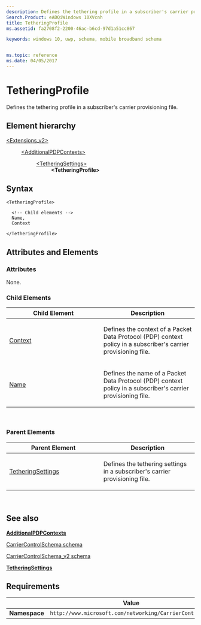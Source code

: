 ```yaml
---
description: Defines the tethering profile in a subscriber's carrier provisioning file.
Search.Product: eADQiWindows 10XVcnh
title: TetheringProfile
ms.assetid: fa2708f2-2200-46ac-b6cd-97d1a51cc867

keywords: windows 10, uwp, schema, mobile broadband schema


ms.topic: reference
ms.date: 04/05/2017
---
```


# TetheringProfile


Defines the tethering profile in a subscriber's carrier provisioning file.

## Element hierarchy

<dl>
<dt><a href="element-extensions-v2.md">&lt;Extensions_v2&gt;</a></dt>
<dd>
<dl>
<dt><a href="element-additionalpdpcontexts.md">&lt;AdditionalPDPContexts&gt;</a></dt>
<dd>
<dl>
<dt><a href="element-tetheringsettings.md">&lt;TetheringSettings&gt;</a></dt>
<dd><b>&lt;TetheringProfile&gt;</b></dd>
</dl>
</dd>
</dl>
</dd>
</dl>

## Syntax

``` syntax
<TetheringProfile>

  <!-- Child elements -->
  Name,
  Context

</TetheringProfile>
```

## Attributes and Elements


### Attributes

None.

### Child Elements

<table>
<colgroup>
<col width="50%" />
<col width="50%" />
</colgroup>
<thead>
<tr class="header">
<th>Child Element</th>
<th>Description</th>
</tr>
</thead>
<tbody>
<tr class="odd">
<td><a href="element-1-context.md">Context</a> </td>
<td><p>Defines the context of a Packet Data Protocol (PDP) context policy in a subscriber's carrier provisioning file.</p></td>
</tr>
<tr class="even">
<td><a href="element-1-name.md">Name</a> </td>
<td><p>Defines the name of a Packet Data Protocol (PDP) context policy in a subscriber's carrier provisioning file.</p></td>
</tr>
</tbody>
</table>

 

### Parent Elements

<table>
<colgroup>
<col width="50%" />
<col width="50%" />
</colgroup>
<thead>
<tr class="header">
<th>Parent Element</th>
<th>Description</th>
</tr>
</thead>
<tbody>
<tr class="odd">
<td><a href="element-tetheringsettings.md">TetheringSettings</a> </td>
<td><p>Defines the tethering settings in a subscriber's carrier provisioning file.</p></td>
</tr>
</tbody>
</table>

 

## See also


[**AdditionalPDPContexts**](element-additionalpdpcontexts.md)

[CarrierControlSchema schema](../carriercontrolschema/schema-root.md)

[CarrierControlSchema\_v2 schema](schema-root.md)

[**TetheringSettings**](element-tetheringsettings.md)

## Requirements

|          | Value        |
|----------|--------------|
| **Namespace** | `http://www.microsoft.com/networking/CarrierControl/v2` |

 

 
